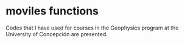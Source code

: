 # moviles functions
Codes that I have used for courses in the Geophysics program at the University of Concepción are presented.
